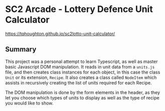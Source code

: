 # SC2 Arcade - Lottery Defence Unit Calculator

https://tqhoughton.github.io/sc2lotto-unit-calculator/

## Summary
This project was a personal attempt to learn Typescript, as well as master basic Javascript DOM manipulation. It reads in unit data from a `units.js` file, and then creates class instances for each object, in this case the class `Unit` or its extension, `Recipe`. It also creates a class called `NodeItem` which assists in recursively creating the list of units required for each Recipe.

The DOM manipulation is done by the form elements in the header, as they let you choose which types of units to display as well as the type of recipe you would like to show.
